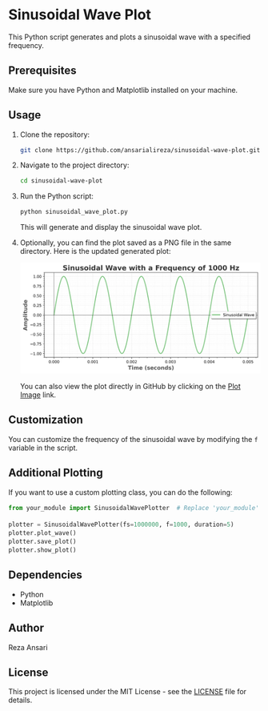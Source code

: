 # Sinusoidal Wave Plot

This Python script generates and plots a sinusoidal wave with a specified frequency.

## Prerequisites

Make sure you have Python and Matplotlib installed on your machine.

## Usage

1. Clone the repository:
   ```bash
   git clone https://github.com/ansarialireza/sinusoidal-wave-plot.git
   ```

2. Navigate to the project directory:
   ```bash
   cd sinusoidal-wave-plot
   ```

3. Run the Python script:
   ```bash
   python sinusoidal_wave_plot.py
   ```
   This will generate and display the sinusoidal wave plot.

4. Optionally, you can find the plot saved as a PNG file in the same directory. Here is the updated generated plot:

   ![Sinusoidal Wave Plot](sinusoidal_wave_plot.png)

   You can also view the plot directly in GitHub by clicking on the [Plot Image](sinusoidal_wave_plot.png) link.

## Customization

You can customize the frequency of the sinusoidal wave by modifying the `f` variable in the script.

## Additional Plotting

If you want to use a custom plotting class, you can do the following:

   ```python
   from your_module import SinusoidalWavePlotter  # Replace 'your_module' with the actual module name

   plotter = SinusoidalWavePlotter(fs=1000000, f=1000, duration=5)
   plotter.plot_wave()
   plotter.save_plot()
   plotter.show_plot()
   ```

## Dependencies

- Python
- Matplotlib

## Author

Reza Ansari

## License

This project is licensed under the MIT License - see the [LICENSE](LICENSE) file for details.